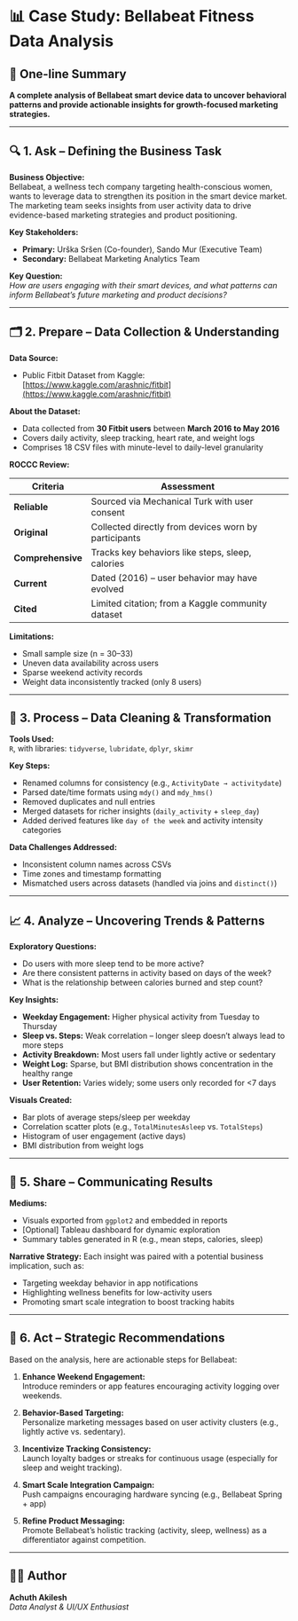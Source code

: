 # 📊 Case Study: Bellabeat Fitness Data Analysis


## 📌 One-line Summary  
**A complete analysis of Bellabeat smart device data to uncover behavioral patterns and provide actionable insights for growth-focused marketing strategies.**

---

## 🔍 1. Ask – Defining the Business Task

**Business Objective:**  
Bellabeat, a wellness tech company targeting health-conscious women, wants to leverage data to strengthen its position in the smart device market. The marketing team seeks insights from user activity data to drive evidence-based marketing strategies and product positioning.

**Key Stakeholders:**  
- **Primary:** Urška Sršen (Co-founder), Sando Mur (Executive Team)  
- **Secondary:** Bellabeat Marketing Analytics Team

**Key Question:**  
*How are users engaging with their smart devices, and what patterns can inform Bellabeat’s future marketing and product decisions?*

---

## 🗂 2. Prepare – Data Collection & Understanding

**Data Source:**  
- Public Fitbit Dataset from Kaggle:  
  [https://www.kaggle.com/arashnic/fitbit](https://www.kaggle.com/arashnic/fitbit)

**About the Dataset:**  
- Data collected from **30 Fitbit users** between **March 2016 to May 2016**
- Covers daily activity, sleep tracking, heart rate, and weight logs
- Comprises 18 CSV files with minute-level to daily-level granularity

**ROCCC Review:**

| Criteria      | Assessment |
|---------------|------------|
| **Reliable**  | Sourced via Mechanical Turk with user consent |
| **Original**  | Collected directly from devices worn by participants |
| **Comprehensive** | Tracks key behaviors like steps, sleep, calories |
| **Current**   | Dated (2016) – user behavior may have evolved |
| **Cited**     | Limited citation; from a Kaggle community dataset |

**Limitations:**
- Small sample size (n = 30–33)
- Uneven data availability across users
- Sparse weekend activity records
- Weight data inconsistently tracked (only 8 users)

---

## 🧹 3. Process – Data Cleaning & Transformation

**Tools Used:**  
`R`, with libraries: `tidyverse`, `lubridate`, `dplyr`, `skimr`

**Key Steps:**
- Renamed columns for consistency (e.g., `ActivityDate → activitydate`)
- Parsed date/time formats using `mdy()` and `mdy_hms()`
- Removed duplicates and null entries
- Merged datasets for richer insights (`daily_activity` + `sleep_day`)
- Added derived features like `day of the week` and activity intensity categories

**Data Challenges Addressed:**
- Inconsistent column names across CSVs
- Time zones and timestamp formatting
- Mismatched users across datasets (handled via joins and `distinct()`)

---

## 📈 4. Analyze – Uncovering Trends & Patterns

**Exploratory Questions:**
- Do users with more sleep tend to be more active?
- Are there consistent patterns in activity based on days of the week?
- What is the relationship between calories burned and step count?

**Key Insights:**
- **Weekday Engagement:** Higher physical activity from Tuesday to Thursday
- **Sleep vs. Steps:** Weak correlation – longer sleep doesn’t always lead to more steps
- **Activity Breakdown:** Most users fall under lightly active or sedentary
- **Weight Log:** Sparse, but BMI distribution shows concentration in the healthy range
- **User Retention:** Varies widely; some users only recorded for <7 days

**Visuals Created:**
- Bar plots of average steps/sleep per weekday
- Correlation scatter plots (e.g., `TotalMinutesAsleep` vs. `TotalSteps`)
- Histogram of user engagement (active days)
- BMI distribution from weight logs

---

## 📢 5. Share – Communicating Results

**Mediums:**
- Visuals exported from `ggplot2` and embedded in reports
- [Optional] Tableau dashboard for dynamic exploration
- Summary tables generated in R (e.g., mean steps, calories, sleep)

**Narrative Strategy:**
Each insight was paired with a potential business implication, such as:
- Targeting weekday behavior in app notifications
- Highlighting wellness benefits for low-activity users
- Promoting smart scale integration to boost tracking habits

---

## 🚀 6. Act – Strategic Recommendations

Based on the analysis, here are actionable steps for Bellabeat:

1. **Enhance Weekend Engagement:**  
   Introduce reminders or app features encouraging activity logging over weekends.

2. **Behavior-Based Targeting:**  
   Personalize marketing messages based on user activity clusters (e.g., lightly active vs. sedentary).

3. **Incentivize Tracking Consistency:**  
   Launch loyalty badges or streaks for continuous usage (especially for sleep and weight tracking).

4. **Smart Scale Integration Campaign:**  
   Push campaigns encouraging hardware syncing (e.g., Bellabeat Spring + app)

5. **Refine Product Messaging:**  
   Promote Bellabeat’s holistic tracking (activity, sleep, wellness) as a differentiator against competition.

---
   
## 👨‍💻 Author

**Achuth Akilesh**  
*Data Analyst & UI/UX Enthusiast*
